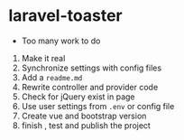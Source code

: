 # laravel-toaster
* Too many work to do
1. Make it real
2. Synchronize settings with config files
3. Add a `readme.md`
4. Rewrite controller and provider code
5. Check for jQuery exist in page
6. Use user settings from `.env` or config file
7. Create vue and bootstrap version
8. finish , test and publish the project
